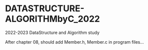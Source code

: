 # DATASTRUCTURE-ALGORITHMbyC_2022
2022-2023
DataStructure and Algorithm study

After chapter 08, should add Member.h, Member.c in program files...
